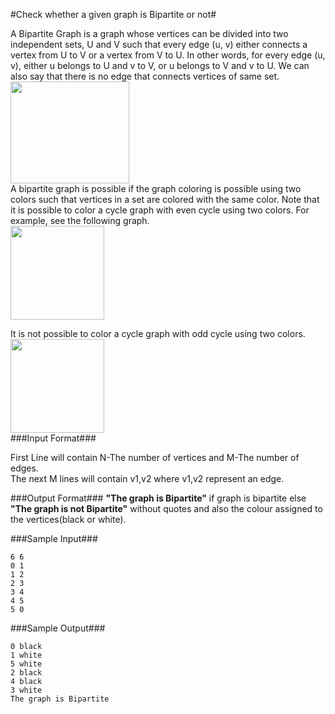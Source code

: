 #Check whether a given graph is Bipartite or not#

A Bipartite Graph is a graph whose vertices can be divided into two independent sets, U and V such that every edge (u, v) either connects a vertex from U to V or a vertex from V to U. In other words, for every edge (u, v), either u belongs to U and v to V, or u belongs to V and v to U. We can also say that there is no edge that connects vertices of same set.
<img src="http://d2dskowxfbo68o.cloudfront.net/wp-content/uploads/Bipartite1.png" class="aligncenter size-full wp-image-117121" width="190" height="163">  
A bipartite graph is possible if the graph coloring is possible using two colors such that vertices in a set are colored with the same color. Note that it is possible to color a cycle graph with even cycle using two colors. For example, see the following graph.  
<img src="http://d2dskowxfbo68o.cloudfront.net/wp-content/uploads/Bipartite2.png" class="aligncenter size-full wp-image-117122" width="150" height="150">   

It is not possible to color a cycle graph with odd cycle using two colors.
 <img src="http://d2dskowxfbo68o.cloudfront.net/wp-content/uploads/Bipartite3.png" class="aligncenter size-full wp-image-117123" width="150" height="150">  
 ###Input Format###

First Line will contain N-The number of vertices and M-The number of edges.    
The next M lines will contain v1,v2 where v1,v2 represent an edge.   

###Output Format###
**"The graph is Bipartite"** if graph is bipartite else **"The graph is not Bipartite"** without quotes and also the colour assigned to the vertices(black or white).

###Sample Input###
```
6 6
0 1
1 2
2 3
3 4
4 5
5 0
```
###Sample Output###
```
0 black
1 white
5 white
2 black
4 black
3 white
The graph is Bipartite
```
